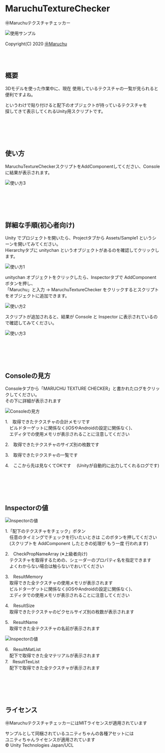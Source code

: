 # MaruchuTextureChecker

㊥Maruchuテクスチャチェッカー<br>

<img src="http://many.chu.jp/Unity/MaruchuTextureChecker/b/Sample1.png" alt="使用サンプル">

Copyright(C) 2020 [㊥Maruchu](https://twitter.com/Maruchu "㊥Maruchu")


<br><br>

## 概要

3Dモデルを使った作業中に、現在 使用しているテクスチャの一覧が見られると便利ですよね。<br>

というわけで貼り付けると配下のオブジェクトが持っているテクスチャを<br>
探してきて表示してくれるUnity用スクリプトです。


<br><br><br><br>

## 使い方

MaruchuTextureCheckerスクリプトをAddComponentしてください、Consoleに結果が表示されます。

<img src="http://many.chu.jp/Unity/MaruchuTextureChecker/b/Editor3.gif" alt="使い方3">


<br><br><br><br>

## 詳細な手順(初心者向け)

Unity でプロジェクトを開いたら、Projectタブから Assets/Sample1 というシーンを開いてみてください。<br>
Hierarchyタブに unitychan というオブジェクトがあるのを確認してクリックします。

<img src="http://many.chu.jp/Unity/MaruchuTextureChecker/b/Editor1.png" alt="使い方1">


unitychan オブジェクトをクリックしたら、Inspectorタブで AddComponent ボタンを押し、<br>
「Maruchu」と入力 → MaruchuTextureChecker をクリックするとスクリプトをオブジェクトに追加できます。

<img src="http://many.chu.jp/Unity/MaruchuTextureChecker/b/Editor2.png" alt="使い方2">


スクリプトが追加されると、結果が Console と Inspector に表示されているので確認してみてください。

<img src="http://many.chu.jp/Unity/MaruchuTextureChecker/b/Editor3.gif" alt="使い方3">




<br><br><br><br>

## Consoleの見方

Consoleタブから「MARUCHU TEXTURE CHECKER」と書かれたログをクリックしてください。<br>
その下に詳細が表示されます

<img src="http://many.chu.jp/Unity/MaruchuTextureChecker/b/Console1.png" alt="Consoleの見方">

1.　取得できたテクスチャの合計メモリです<br>
　ビルドターゲットに関係なく(iOSやAndroidの設定に関係なく)、<br>
　エディタでの使用メモリが表示されることに注意してください<br>

2.　取得できたテクスチャのサイズ別の枚数です<br>

3.　取得できたテクスチャの一覧です<br>

4.　ここから先は見なくてOKです
　(Unityが自動的に出力してくれるログです)


<br><br><br><br>

## Inspectorの値

<img src="http://many.chu.jp/Unity/MaruchuTextureChecker/b/Inspector1.png" alt="Inspectorの値">

1.「配下のテクスチャをチェック」ボタン<br>
　任意のタイミングでチェックを行いたいときは このボタンを押してください<br>
　(スクリプトを AddComponent したときの処理が もう一度 行われます)

2.　CheckPropNameArray (※上級者向け)<br>
　テクスチャを取得するための、シェーダーのプロパティ名を指定できます<br>
　よくわからない場合は触らないでおいてください

3.　ResultMemory<br>
　取得できた全テクスチャの使用メモリが表示されます<br>
　ビルドターゲットに関係なく(iOSやAndroidの設定に関係なく)、<br>
　エディタでの使用メモリが表示されることに注意してください<br>

4.　ResultSize<br>
　取得できたテクスチャのピクセルサイズ別の枚数が表示されます<br>

5.　ResultName<br>
　取得できた全テクスチャの名前が表示されます
 

<img src="http://many.chu.jp/Unity/MaruchuTextureChecker/b/Inspector2.png" alt="Inspectorの値">

6.　ResultMatList<br>
　配下で取得できた全マテリアルが表示されます<br>
7.　ResultTexList<br>
　配下で取得できた全テクスチャが表示されます


<br><br><br><br>

## ライセンス
㊥MaruchuテクスチャチェッカーにはMITライセンスが適用されています<br>

サンプルとして同梱されているユニティちゃんの各種アセットには<br>
ユニティちゃんライセンスが適用されています<br>
© Unity Technologies Japan/UCL

